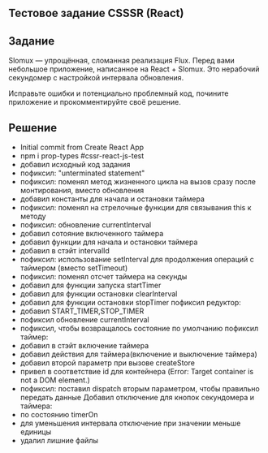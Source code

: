 ## Тестовое задание CSSSR (React)

## Задание

Slomux — упрощённая, сломанная реализация Flux. Перед вами небольшое приложение, написанное на React + Slomux. Это нерабочий секундомер с настройкой интервала обновления.

Исправьте ошибки и потенциально проблемный код, почините приложение и прокомментируйте своё решение.

## Решение

- Initial commit from Create React App
- npm i prop-types
#cssr-react-js-test
- добавил исходный код задания
- пофиксил: "unterminated statement"
- пофиксил: поменял метод жизненного цикла на вызов сразу после монтирования, вместо обновления
- добавил константы для начала и остановки таймера
- пофиксил: поменял на стрелочные функции для связывания this к методу
- пофиксил: обновление currentInterval
- добавил сотояние включенного таймера
- добавил функции для начала и остановки таймера
- добавил в стэйт intervalId
- пофиксил: использование setInterval для продолжения операций с таймером (вместо setTimeout)
- пофиксил: поменял отсчет таймера на секунды
- добавил для функции запуска startTimer
- добавил для функции остановки clearInterval
- добавил для функции остановки stopTimer
пофиксил редуктор:
- добавил START_TIMER,STOP_TIMER
- пофиксил обновление currentInterval
- пофиксил, чтобы возвращалось состояние по умолчанию
пофиксил таймер:
- добавил в стэйт включение таймера
- добавил действия для таймера(включение и выключение таймера)
- добавил второй параметр при вызове createStore
- привел в соответствие id для контейнера (Error: Target container is not a DOM element.)
- пофиксил: поставил dispatch вторым параметром, чтобы правильно передать данные
Добавил отключение для кнопок секундомера и таймера:
- по состоянию timerOn
- для уменьшения интервала отключение при значении меньше единицы
- удалил лишние файлы
